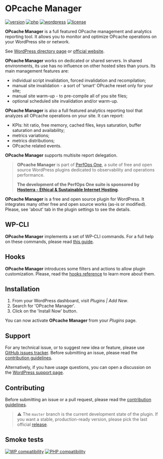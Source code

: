 # OPcache Manager
[![version](https://badgen.net/github/release/Pierre-Lannoy/wp-opcache-manager/)](https://wordpress.org/plugins/opcache-manager/)
[![php](https://badgen.net/badge/php/7.2+/green)](https://wordpress.org/plugins/opcache-manager/)
[![wordpress](https://badgen.net/badge/wordpress/5.2+/green)](https://wordpress.org/plugins/opcache-manager/)
[![license](https://badgen.net/github/license/Pierre-Lannoy/wp-opcache-manager/)](/license.txt)

__OPcache Manager__ is a full featured OPcache management and analytics reporting tool. It allows you to monitor and optimize OPcache operations on your WordPress site or network.

See [WordPress directory page](https://wordpress.org/plugins/opcache-manager/) or [official website](https://perfops.one/opcache-manager).

__OPcache Manager__ works on dedicated or shared servers. In shared environments, its use has no influence on other hosted sites than yours. Its main management features are:

* individual script invalidation, forced invalidation and recompilation;
* manual site invalidation - a sort of 'smart' OPcache reset only for your site;
* manual site warm-up - to pre-compile all of you site files;
* optional scheduled site invalidation and/or warm-up.

__OPcache Manager__ is also a full featured analytics reporting tool that analyzes all OPcache operations on your site. It can report:

* KPIs: hit ratio, free memory, cached files, keys saturation, buffer saturation and availability;
* metrics variations;
* metrics distributions;
* OPcache related events.

__OPcache Manager__ supports multisite report delegation.

> __OPcache Manager__ is part of [PerfOps One](https://perfops.one/), a suite of free and open source WordPress plugins dedicated to observability and operations performance.
> 
> __The development of the PerfOps One suite is sponsored by [Hosterra - Ethical & Sustainable Internet Hosting](https://hosterra.eu/).__

__OPcache Manager__ is a free and open source plugin for WordPress. It integrates many other free and open source works (as-is or modified). Please, see 'about' tab in the plugin settings to see the details.

## WP-CLI

__OPcache Manager__ implements a set of WP-CLI commands. For a full help on these commands, please read [this guide](WP-CLI.md).

## Hooks

__OPcache Manager__ introduces some filters and actions to allow plugin customization. Please, read the [hooks reference](HOOKS.md) to learn more about them.

## Installation

1. From your WordPress dashboard, visit _Plugins | Add New_.
2. Search for 'OPcache Manager'.
3. Click on the 'Install Now' button.

You can now activate __OPcache Manager__ from your _Plugins_ page.

## Support

For any technical issue, or to suggest new idea or feature, please use [GitHub issues tracker](https://github.com/Pierre-Lannoy/wp-opcache-manager/issues). Before submitting an issue, please read the [contribution guidelines](CONTRIBUTING.md).

Alternatively, if you have usage questions, you can open a discussion on the [WordPress support page](https://wordpress.org/support/plugin/opcache-manager/). 

## Contributing

Before submitting an issue or a pull request, please read the [contribution guidelines](CONTRIBUTING.md).

> ⚠️ The `master` branch is the current development state of the plugin. If you want a stable, production-ready version, please pick the last official [release](https://github.com/Pierre-Lannoy/wp-opcache-manager/releases).

## Smoke tests
[![WP compatibility](https://plugintests.com/plugins/opcache-manager/wp-badge.svg)](https://plugintests.com/plugins/opcache-manager/latest)
[![PHP compatibility](https://plugintests.com/plugins/opcache-manager/php-badge.svg)](https://plugintests.com/plugins/opcache-manager/latest)